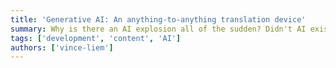 ```yaml
---
title: 'Generative AI: An anything-to-anything translation device'
summary: Why is there an AI explosion all of the sudden? Didn't AI exists for ages? Why is everyone talking about it now? What is the difference between classical AI and generative AI? This talk is about how you should see Large Language Models or Generative AI to make it as productive as possible. And I will drive that point to its technical limits.
tags: ['development', 'content', 'AI']
authors: ['vince-liem']
---
```

